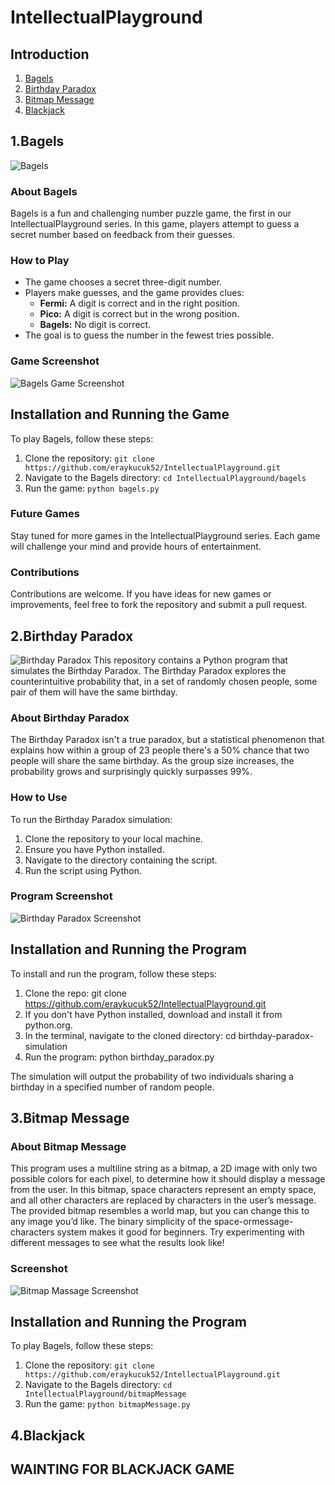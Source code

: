 # IntellectualPlayground
## Introduction
1. [Bagels](#bagels)
2. [Birthday Paradox](#birthdayParadox)
3. [Bitmap Message](#bitmapMessage)
4. [Blackjack](#blackjack)

<a id="bagels"></a>
## 1.Bagels 
![Bagels](https://github.com/eraykucuk52/IntellectualPlayground/blob/main/bagels/bagels.png?raw=true)

### About Bagels
Bagels is a fun and challenging number puzzle game, the first in our IntellectualPlayground series. In this game, players attempt to guess a secret number based on feedback from their guesses.

### How to Play
- The game chooses a secret three-digit number.
- Players make guesses, and the game provides clues:
  - **Fermi:** A digit is correct and in the right position.
  - **Pico:** A digit is correct but in the wrong position.
  - **Bagels:** No digit is correct.
- The goal is to guess the number in the fewest tries possible.

### Game Screenshot
![Bagels Game Screenshot](https://github.com/eraykucuk52/IntellectualPlayground/blob/main/bagels/sc_bagels.png?raw=true)

## Installation and Running the Game
To play Bagels, follow these steps:
1. Clone the repository: `git clone https://github.com/eraykucuk52/IntellectualPlayground.git`
2. Navigate to the Bagels directory: `cd IntellectualPlayground/bagels`
3. Run the game: `python bagels.py`

### Future Games
Stay tuned for more games in the IntellectualPlayground series. Each game will challenge your mind and provide hours of entertainment.

### Contributions
Contributions are welcome. If you have ideas for new games or improvements, feel free to fork the repository and submit a pull request.

<a id="birthdayParadox"></a>
## 2.Birthday Paradox
![Birthday Paradox](https://github.com/eraykucuk52/IntellectualPlayground/blob/main/birthdayParadox/birthdayParadox.jpg?raw=true)
This repository contains a Python program that simulates the Birthday Paradox. The Birthday Paradox explores the counterintuitive probability that, in a set of randomly chosen people, some pair of them will have the same birthday.

### About Birthday Paradox
The Birthday Paradox isn't a true paradox, but a statistical phenomenon that explains how within a group of 23 people there's a 50% chance that two people will share the same birthday. As the group size increases, the probability grows and surprisingly quickly surpasses 99%.

### How to Use

To run the Birthday Paradox simulation:

1. Clone the repository to your local machine.
2. Ensure you have Python installed.
3. Navigate to the directory containing the script.
4. Run the script using Python.

### Program Screenshot
![Birthday Paradox Screenshot](https://github.com/eraykucuk52/IntellectualPlayground/blob/main/birthdayParadox/sc_of_program_running.png?raw=true)

## Installation and Running the Program
To install and run the program, follow these steps:
1. Clone the repo:
git clone https://github.com/eraykucuk52/IntellectualPlayground.git
1. If you don't have Python installed, download and install it from python.org.
2. In the terminal, navigate to the cloned directory:
cd birthday-paradox-simulation
3. Run the program:
python birthday_paradox.py

The simulation will output the probability of two individuals sharing a birthday in a specified number of random people.

<a id="bitmapMessage"></a>
## 3.Bitmap Message 

### About Bitmap Message
This program uses a multiline string as a bitmap, a 2D image with only two 
possible colors for each pixel, to determine how it should display a message 
from the user. In this bitmap, space characters represent an empty space, and 
all other characters  are replaced by characters in the user’s message. The 
provided bitmap resembles a world map, but you can change this to any image 
you’d like. The binary simplicity of the space-ormessage-characters system 
makes it good for beginners. Try experimenting with different messages to see 
what the results look like!

### Screenshot
![Bitmap Massage Screenshot](https://github.com/eraykucuk52/IntellectualPlayground/blob/main/bitmapMessage/bitmapMessage.png?raw=true)

## Installation and Running the Program
To play Bagels, follow these steps:
1. Clone the repository: `git clone https://github.com/eraykucuk52/IntellectualPlayground.git`
2. Navigate to the Bagels directory: `cd IntellectualPlayground/bitmapMessage`
3. Run the game: `python bitmapMessage.py`

<a id="blackjack"></a>
## 4.Blackjack
## WAINTING FOR BLACKJACK GAME
